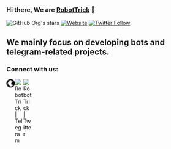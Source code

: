 ### Hi there, We are [RobotTrick][website] 👋 

![GitHub Org's stars](https://img.shields.io/github/stars/RobotTrick?style=social)
[![Website](https://img.shields.io/website?label=robottrick.github.io&url=https%3A%2F%2Frobottrick.github.io)](https://robottrick.github.io/)
[![Twitter Follow](https://img.shields.io/twitter/follow/RobotTrick?style=social)](https://twitter.com/intent/follow?screen_name=RobotTrick)

## We mainly focus on developing bots and telegram-related projects.

### Connect with us:

[<img align="left" alt="RobotTrick.com" width="22px" src="https://raw.githubusercontent.com/iconic/open-iconic/master/svg/globe.svg" />][website]
[<img align="left" alt="RobotTrick | Telegram" width="22px" src="https://cdn.jsdelivr.net/npm/simple-icons@3.13.0/icons/telegram.svg" />][telegram]
[<img align="left" alt="RobotTrick | Twitter" width="22px" src="https://cdn.jsdelivr.net/npm/simple-icons@v3/icons/twitter.svg" />][twitter]


[website]: https://robottrick.github.io/
[twitter]: https://twitter.com/RobotTrick
[telegram]: https://t.me/robottrick
